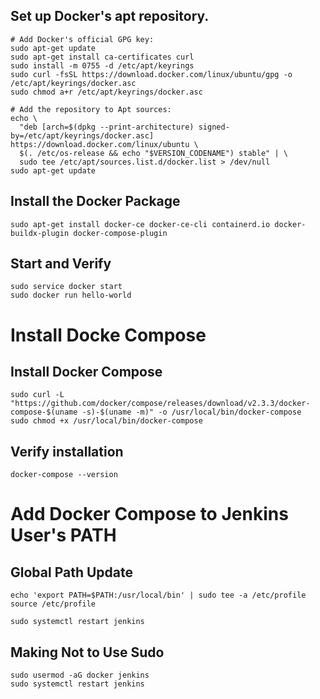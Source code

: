 ## Set up Docker's apt repository.
```
# Add Docker's official GPG key:
sudo apt-get update
sudo apt-get install ca-certificates curl
sudo install -m 0755 -d /etc/apt/keyrings
sudo curl -fsSL https://download.docker.com/linux/ubuntu/gpg -o /etc/apt/keyrings/docker.asc
sudo chmod a+r /etc/apt/keyrings/docker.asc

# Add the repository to Apt sources:
echo \
  "deb [arch=$(dpkg --print-architecture) signed-by=/etc/apt/keyrings/docker.asc] https://download.docker.com/linux/ubuntu \
  $(. /etc/os-release && echo "$VERSION_CODENAME") stable" | \
  sudo tee /etc/apt/sources.list.d/docker.list > /dev/null
sudo apt-get update
```

## Install the Docker Package
```
sudo apt-get install docker-ce docker-ce-cli containerd.io docker-buildx-plugin docker-compose-plugin
```
## Start and Verify
```
sudo service docker start
sudo docker run hello-world
```
 # Install Docke Compose
 ## Install Docker Compose
 ```
sudo curl -L "https://github.com/docker/compose/releases/download/v2.3.3/docker-compose-$(uname -s)-$(uname -m)" -o /usr/local/bin/docker-compose
sudo chmod +x /usr/local/bin/docker-compose
```
## Verify installation
```
docker-compose --version
```

# Add Docker Compose to Jenkins User's PATH
## Global Path Update
```
echo 'export PATH=$PATH:/usr/local/bin' | sudo tee -a /etc/profile
source /etc/profile

sudo systemctl restart jenkins

```
## Making Not to Use Sudo
```
sudo usermod -aG docker jenkins
sudo systemctl restart jenkins
```